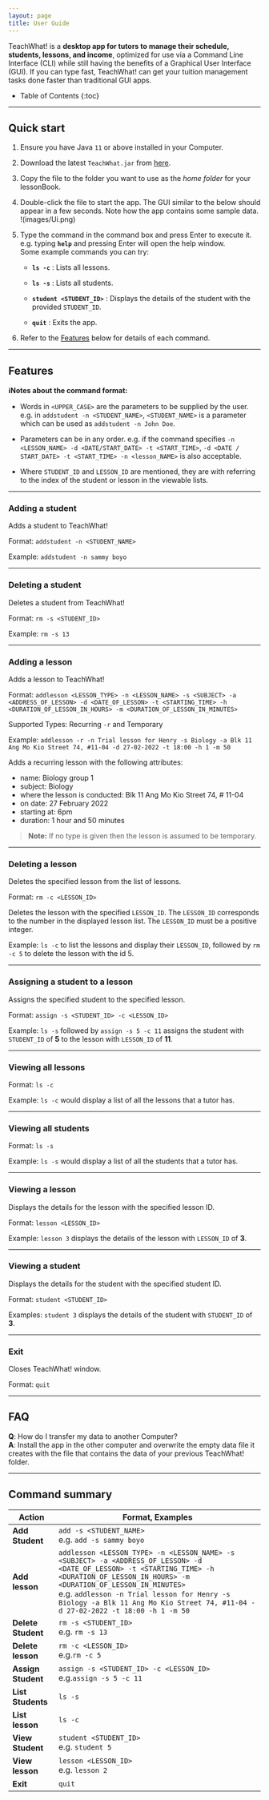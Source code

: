 ```yaml
---
layout: page
title: User Guide
---
```


TeachWhat! is a **desktop app for tutors to manage their schedule, students, lessons, and 
income**, optimized for use via a Command Line Interface (CLI) while still having the 
benefits of a Graphical User Interface (GUI). 
If you can type fast, TeachWhat! can get your tuition management tasks done faster than 
traditional GUI apps.

* Table of Contents
{:toc}

--------------------------------------------------------------------------------------------------------------------

## Quick start

1. Ensure you have Java `11` or above installed in your Computer.

2. Download the latest `TeachWhat.jar` from [here](https://github.com/AY2122S2-CS2103T-W11-3/tp/releases).

3. Copy the file to the folder you want to use as the _home folder_ for your lessonBook.

4. Double-click the file to start the app. The GUI similar to the below should appear in a few seconds. 
Note how the app contains some sample data.<br> !<Ui>(images/Ui.png)

5. Type the command in the command box and press Enter to execute it. e.g. typing **`help`** and pressing Enter will open the help window.<br>
   Some example commands you can try:

   * **`ls -c`** : Lists all lessons.

   * **`ls -s`** : Lists all students.

   * **`student <STUDENT_ID>`** : Displays the details of the student with the provided `STUDENT_ID`.
   
   * **`quit`** : Exits the app.

6. Refer to the [Features](#features) below for details of each command.

--------------------------------------------------------------------------------------------------------------------

## Features

<div markdown="block" class="alert alert-info">

**:information_source:Notes about the command format:**

* Words in `<UPPER_CASE>` are the parameters to be supplied by the user.<br>
  e.g. in `addstudent -n <STUDENT_NAME>`, `<STUDENT_NAME>` is a parameter which can be used as `addstudent -n John Doe`.

* Parameters can be in any order.
  e.g. if the command specifies `-n <LESSON_NAME> -d <DATE/START_DATE> -t <START_TIME>`, `-d <DATE / START_DATE> -t <START_TIME> -n <lesson_NAME>` is also acceptable.

* Where `STUDENT_ID` and `LESSON_ID` are mentioned, they are with referring to the index of the student or lesson in the viewable lists.
</div>

---

### Adding a student

Adds a student to TeachWhat!

Format: `addstudent -n <STUDENT_NAME>`

Example: `addstudent -n sammy boyo`

---

### Deleting a student

Deletes a student from TeachWhat!

Format: `rm -s <STUDENT_ID>`

Example: `rm -s 13`

---

### Adding a lesson

Adds a lesson to TeachWhat!

Format: `addlesson <LESSON_TYPE> -n <LESSON_NAME> -s <SUBJECT> -a <ADDRESS_OF_LESSON> -d <DATE_OF_LESSON> -t <STARTING_TIME> -h <DURATION_OF_LESSON_IN_HOURS> -m <DURATION_OF_LESSON_IN_MINUTES>`

Supported Types: Recurring `-r` and Temporary

Example: `addlesson -r -n Trial lesson for Henry -s Biology -a Blk 11 Ang Mo Kio Street 74, #11-04 -d 27-02-2022 -t 18:00 -h 1 -m 50`

Adds a recurring lesson with the following attributes:
* name: Biology group 1
* subject: Biology
* where the lesson is conducted: Blk 11 Ang Mo Kio Street 74, # 11-04
* on date: 27 February 2022
* starting at: 6pm
* duration: 1 hour and 50 minutes
>**Note:** If no type is given then the lesson is assumed to be temporary.

---

### Deleting a lesson

Deletes the specified lesson from the list of lessons.

Format:  `rm -c <LESSON_ID>`

Deletes the lesson with the specified `LESSON_ID`.
The `LESSON_ID` corresponds to the number in the displayed lesson list.
The `LESSON_ID` must be a positive integer.

Example:
`ls -c` to list the lessons and display their `LESSON_ID`, 
followed by `rm -c 5` to delete the lesson with the id 5.

---

### Assigning a student to a lesson

Assigns the specified student to the specified lesson.

Format: `assign -s <STUDENT_ID> -c <LESSON_ID>`

Example: `ls -s` followed by `assign -s 5 -c 11` assigns the student with `STUDENT_ID` of **5**
to the lesson with `LESSON_ID` of **11**.

---

### Viewing all lessons

Format: `ls -c`

Example: `ls -c` would display a list of all the lessons that a tutor has.

---

### Viewing all students

Format: `ls -s`

Example: `ls -s` would display a list of all the students that a tutor has.

---

### Viewing a lesson
Displays the details for the lesson with the specified lesson ID.

Format: `lesson <LESSON_ID>`

Example: `lesson 3` displays the details of the lesson with `LESSON_ID` of **3**.

---

### Viewing a student

Displays the details for the student with the specified student ID.

Format: `student <STUDENT_ID>`

Examples: `student 3` displays the details of the student with `STUDENT_ID` of **3**.

___

### Exit

Closes TeachWhat! window.
  
Format: `quit`

--------------------------------------------------------------------------------------------------------------------

## FAQ

**Q**: How do I transfer my data to another Computer?<br>
**A**: Install the app in the other computer and overwrite the empty data file it creates with the file that contains
the data of your previous TeachWhat! folder.

--------------------------------------------------------------------------------------------------------------------

## Command summary

| Action             | Format, Examples                                                                                                                                                                                                                                                                                                              |
|--------------------|-------------------------------------------------------------------------------------------------------------------------------------------------------------------------------------------------------------------------------------------------------------------------------------------------------------------------------|
| **Add Student**    | `add -s <STUDENT_NAME>` <br> e.g. `add -s sammy boyo`                                                                                                                                                                                                                                                                         |
| **Add lesson**     | `addlesson <LESSON_TYPE> -n <LESSON_NAME> -s <SUBJECT> -a <ADDRESS_OF_LESSON> -d <DATE_OF_LESSON> -t <STARTING_TIME> -h <DURATION_OF_LESSON_IN_HOURS> -m <DURATION_OF_LESSON_IN_MINUTES>` <br> e.g. `addlesson -n Trial lesson for Henry -s Biology -a Blk 11 Ang Mo Kio Street 74, #11-04 -d 27-02-2022 -t 18:00 -h 1 -m 50` |
| **Delete Student** | `rm -s <STUDENT_ID>`<br> e.g. `rm -s 13`                                                                                                                                                                                                                                                                                      |
| **Delete lesson**  | `rm -c <LESSON_ID>`<br> e.g.`rm -c 5`                                                                                                                                                                                                                                                                                         |
| **Assign Student** | `assign -s <STUDENT_ID> -c <LESSON_ID>`<br> e.g.`assign -s 5 -c 11`                                                                                                                                                                                                                                                           |
| **List Students**  | `ls -s`                                                                                                                                                                                                                                                                                                                       |
| **List lesson**    | `ls -c`                                                                                                                                                                                                                                                                                                                       |
| **View Student**   | `student <STUDENT_ID>` <br> e.g. `student 5`                                                                                                                                                                                                                                                                                  |
| **View lesson**    | `lesson <LESSON_ID>`<br> e.g. `lesson 2`                                                                                                                                                                                                                                                                                      |
| **Exit**           | `quit`                                                                                                                                                                                                                                                                                                                        |
